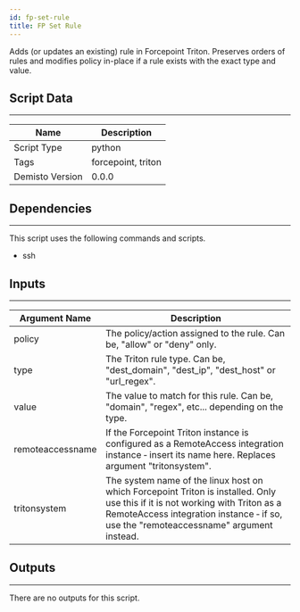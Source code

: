 ```yaml
---
id: fp-set-rule
title: FP Set Rule
---
```


Adds (or updates an existing) rule in Forcepoint Triton. Preserves orders of rules and modifies policy in-place if a rule exists with the exact type and value.

## Script Data
---

| **Name** | **Description** |
| --- | --- |
| Script Type | python |
| Tags | forcepoint, triton |
| Demisto Version | 0.0.0 |

## Dependencies
---
This script uses the following commands and scripts.
* ssh

## Inputs
---

| **Argument Name** | **Description** |
| --- | --- |
| policy | The policy/action assigned to the rule. Can be, "allow" or "deny" only. |
| type | The Triton rule type. Can be, "dest_domain", "dest_ip", "dest_host" or "url_regex". |
| value | The value to match for this rule. Can be, "domain", "regex", etc... depending on the type. |
| remoteaccessname | If the Forcepoint Triton instance is configured as a RemoteAccess integration instance ‐ insert its name here. Replaces argument "tritonsystem". |
| tritonsystem | The system name of the linux host on which Forcepoint Triton is installed. Only use this if it is not working with Triton as a RemoteAccess integration instance ‐ if so, use the "remoteaccessname" argument instead. |

## Outputs
---
There are no outputs for this script.

